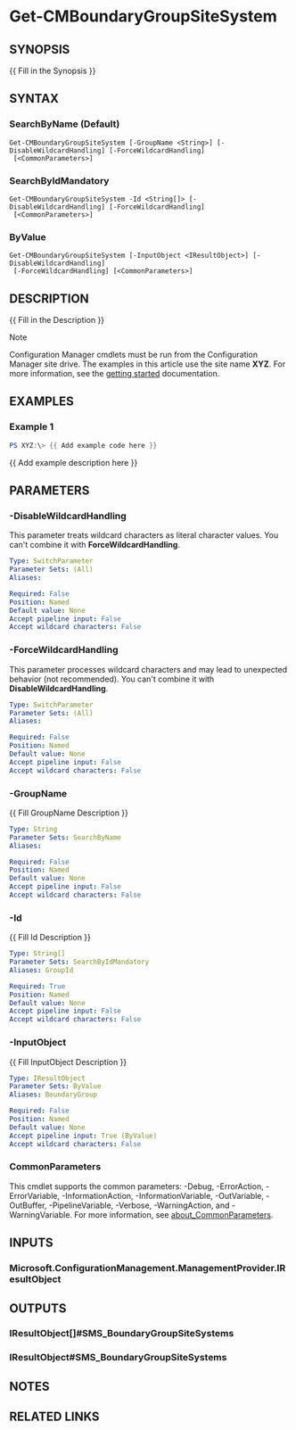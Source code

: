﻿---
external help file: AdminUI.PS.HS.dll-Help.xml
Module Name: ConfigurationManager
online version:
schema: 2.0.0
---

# Get-CMBoundaryGroupSiteSystem

## SYNOPSIS
{{ Fill in the Synopsis }}

## SYNTAX

### SearchByName (Default)
```
Get-CMBoundaryGroupSiteSystem [-GroupName <String>] [-DisableWildcardHandling] [-ForceWildcardHandling]
 [<CommonParameters>]
```

### SearchByIdMandatory
```
Get-CMBoundaryGroupSiteSystem -Id <String[]> [-DisableWildcardHandling] [-ForceWildcardHandling]
 [<CommonParameters>]
```

### ByValue
```
Get-CMBoundaryGroupSiteSystem [-InputObject <IResultObject>] [-DisableWildcardHandling]
 [-ForceWildcardHandling] [<CommonParameters>]
```

## DESCRIPTION
{{ Fill in the Description }}

> [!NOTE]
> Configuration Manager cmdlets must be run from the Configuration Manager site drive.
> The examples in this article use the site name **XYZ**. For more information, see the
> [getting started](/powershell/sccm/overview) documentation.

## EXAMPLES

### Example 1
```powershell
PS XYZ:\> {{ Add example code here }}
```

{{ Add example description here }}

## PARAMETERS

### -DisableWildcardHandling
This parameter treats wildcard characters as literal character values. You can't combine it with **ForceWildcardHandling**.

```yaml
Type: SwitchParameter
Parameter Sets: (All)
Aliases:

Required: False
Position: Named
Default value: None
Accept pipeline input: False
Accept wildcard characters: False
```

### -ForceWildcardHandling
This parameter processes wildcard characters and may lead to unexpected behavior (not recommended). You can't combine it with **DisableWildcardHandling**.

```yaml
Type: SwitchParameter
Parameter Sets: (All)
Aliases:

Required: False
Position: Named
Default value: None
Accept pipeline input: False
Accept wildcard characters: False
```

### -GroupName
{{ Fill GroupName Description }}

```yaml
Type: String
Parameter Sets: SearchByName
Aliases:

Required: False
Position: Named
Default value: None
Accept pipeline input: False
Accept wildcard characters: False
```

### -Id
{{ Fill Id Description }}

```yaml
Type: String[]
Parameter Sets: SearchByIdMandatory
Aliases: GroupId

Required: True
Position: Named
Default value: None
Accept pipeline input: False
Accept wildcard characters: False
```

### -InputObject
{{ Fill InputObject Description }}

```yaml
Type: IResultObject
Parameter Sets: ByValue
Aliases: BoundaryGroup

Required: False
Position: Named
Default value: None
Accept pipeline input: True (ByValue)
Accept wildcard characters: False
```

### CommonParameters
This cmdlet supports the common parameters: -Debug, -ErrorAction, -ErrorVariable, -InformationAction, -InformationVariable, -OutVariable, -OutBuffer, -PipelineVariable, -Verbose, -WarningAction, and -WarningVariable. For more information, see [about_CommonParameters](https://docs.microsoft.com/powershell/module/microsoft.powershell.core/about/about_commonparameters?view=powershell-7).

## INPUTS

### Microsoft.ConfigurationManagement.ManagementProvider.IResultObject

## OUTPUTS

### IResultObject[]#SMS_BoundaryGroupSiteSystems

### IResultObject#SMS_BoundaryGroupSiteSystems

## NOTES

## RELATED LINKS
